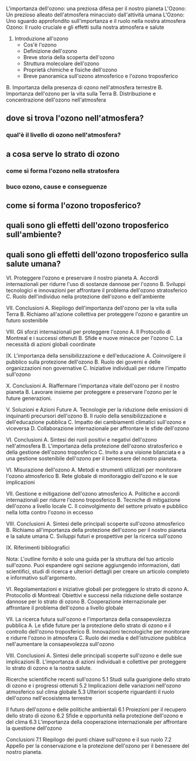 L'importanza dell'ozono: una preziosa difesa per il nostro pianeta
L'Ozono: Un prezioso alleato dell'atmosfera minacciato dall'attività umana
L'Ozono: Uno sguardo approfondito sull'importanza e il ruolo nella nostra atmosfera
Ozono: Il ruolo cruciale e gli effetti sulla nostra atmosfera e salute


1. Introduzione all'ozono
    - Cos'è l'ozono
    - Definizione dell'ozono
    - Breve storia della scoperta dell'ozono
    - Struttura molecolare dell'ozono
    - Proprietà chimiche e fisiche dell'ozono
    - Breve panoramica sull'ozono atmosferico e l'ozono troposferico



B. Importanza della presenza di ozono nell'atmosfera terrestre
B. Importanza dell'ozono per la vita sulla Terra
B. Distribuzione e concentrazione dell'ozono nell'atmosfera


## dove si trova l'ozono nell'atmosfera?
### qual'è il livello di ozono nell'atmosfera?

## a cosa serve lo strato di ozono
### come si forma l'ozono nella stratosfera
### buco ozono, cause e conseguenze


## come si forma l'ozono troposferico?
## quali sono gli effetti dell'ozono troposferico sull'ambiente?
## quali sono gli effetti dell'ozono troposferico sulla salute umana?







VI. Proteggere l'ozono e preservare il nostro pianeta
A. Accordi internazionali per ridurre l'uso di sostanze dannose per l'ozono
B. Sviluppi tecnologici e innovazioni per affrontare il problema dell'ozono stratosferico
C. Ruolo dell'individuo nella protezione dell'ozono e dell'ambiente

VII. Conclusioni
A. Riepilogo dell'importanza dell'ozono per la vita sulla Terra
B. Richiamo all'azione collettiva per proteggere l'ozono e garantire un futuro sostenibile













VIII. Gli sforzi internazionali per proteggere l'ozono
A. Il Protocollo di Montreal e i successi ottenuti
B. Sfide e nuove minacce per l'ozono
C. La necessità di azioni globali coordinate

IX. L'importanza della sensibilizzazione e dell'educazione
A. Coinvolgere il pubblico sulla protezione dell'ozono
B. Ruolo dei governi e delle organizzazioni non governative
C. Iniziative individuali per ridurre l'impatto sull'ozono

X. Conclusioni
A. Riaffermare l'importanza vitale dell'ozono per il nostro pianeta
B. Lavorare insieme per proteggere e preservare l'ozono per le future generazioni.








V. Soluzioni e Azioni Future
A. Tecnologie per la riduzione delle emissioni di inquinanti precursori dell'ozono
B. Il ruolo della sensibilizzazione e dell'educazione pubblica
C. Impatto dei cambiamenti climatici sull'ozono e viceversa
D. Collaborazione internazionale per affrontare le sfide dell'ozono

VI. Conclusioni
A. Sintesi dei ruoli positivi e negativi dell'ozono nell'atmosfera
B. L'importanza della protezione dell'ozono stratosferico e della gestione dell'ozono troposferico
C. Invito a una visione bilanciata e a una gestione sostenibile dell'ozono per il benessere del nostro pianeta.









VI. Misurazione dell'ozono
A. Metodi e strumenti utilizzati per monitorare l'ozono atmosferico
B. Rete globale di monitoraggio dell'ozono e le sue implicazioni

VII. Gestione e mitigazione dell'ozono atmosferico
A. Politiche e accordi internazionali per ridurre l'ozono troposferico
B. Tecniche di mitigazione dell'ozono a livello locale
C. Il coinvolgimento del settore privato e pubblico nella lotta contro l'ozono in eccesso

VIII. Conclusioni
A. Sintesi delle principali scoperte sull'ozono atmosferico
B. Richiamo all'importanza della protezione dell'ozono per il nostro pianeta e la salute umana
C. Sviluppi futuri e prospettive per la ricerca sull'ozono

IX. Riferimenti bibliografici

Nota: L'outline fornito è solo una guida per la struttura del tuo articolo sull'ozono. Puoi espandere ogni sezione aggiungendo informazioni, dati scientifici, studi di ricerca e ulteriori dettagli per creare un articolo completo e informativo sull'argomento.







VI. Regolamentazioni e iniziative globali per proteggere lo strato di ozono
A. Protocollo di Montreal: Obiettivi e successi nella riduzione delle sostanze dannose per lo strato di ozono
B. Cooperazione internazionale per affrontare il problema dell'ozono a livello globale

VII. La ricerca futura sull'ozono e l'importanza della consapevolezza pubblica
A. Le sfide future per la protezione dello strato di ozono e il controllo dell'ozono troposferico
B. Innovazioni tecnologiche per monitorare e ridurre l'ozono in atmosfera
C. Ruolo dei media e dell'istruzione pubblica nell'aumentare la consapevolezza sull'ozono

VIII. Conclusioni
A. Sintesi delle principali scoperte sull'ozono e delle sue implicazioni
B. L'importanza di azioni individuali e collettive per proteggere lo strato di ozono e la nostra salute.








Ricerche scientifiche recenti sull'ozono
5.1 Studi sulla guarigione dello strato di ozono e i progressi ottenuti
5.2 Implicazioni delle variazioni nell'ozono atmosferico sul clima globale
5.3 Ulteriori scoperte riguardanti il ruolo dell'ozono nell'ecosistema terrestre

Il futuro dell'ozono e delle politiche ambientali
6.1 Proiezioni per il recupero dello strato di ozono
6.2 Sfide e opportunità nella protezione dell'ozono e del clima
6.3 L'importanza della cooperazione internazionale per affrontare la questione dell'ozono

Conclusioni
7.1 Riepilogo dei punti chiave sull'ozono e il suo ruolo
7.2 Appello per la conservazione e la protezione dell'ozono per il benessere del nostro pianeta.